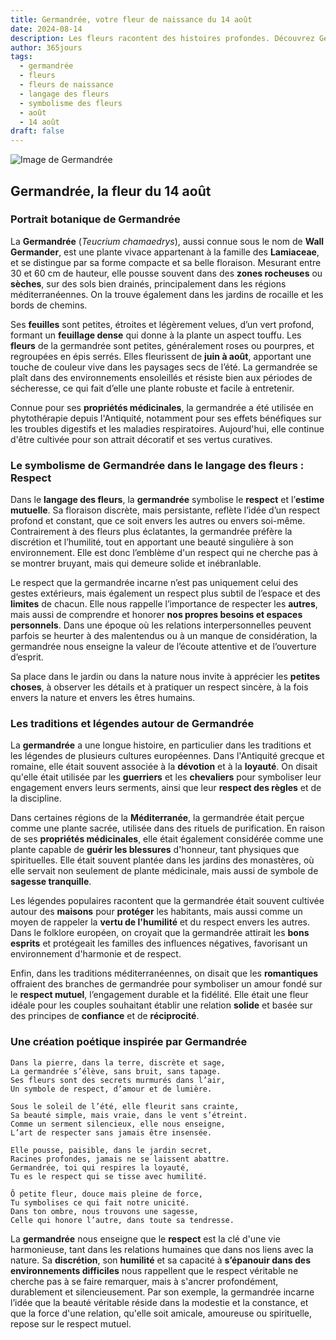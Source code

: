 ```yaml
---
title: Germandrée, votre fleur de naissance du 14 août
date: 2024-08-14
description: Les fleurs racontent des histoires profondes. Découvrez Germandrée, votre fleur de naissance du 14 août, ses symboles et récits fascinants. Plongez dans sa signification et son langage unique dans l'art floral.
author: 365jours
tags:
  - germandrée
  - fleurs
  - fleurs de naissance
  - langage des fleurs
  - symbolisme des fleurs
  - août
  - 14 août
draft: false
---
```


![Image de Germandrée](https://cdn.pixabay.com/photo/2020/08/12/12/16/teucrium-paradise-delight-5482517_640.jpg#center)


## Germandrée, la fleur du 14 août

### Portrait botanique de Germandrée

La **Germandrée** (_Teucrium chamaedrys_), aussi connue sous le nom de **Wall Germander**, est une plante vivace appartenant à la famille des **Lamiaceae**, et se distingue par sa forme compacte et sa belle floraison. Mesurant entre 30 et 60 cm de hauteur, elle pousse souvent dans des **zones rocheuses** ou **sèches**, sur des sols bien drainés, principalement dans les régions méditerranéennes. On la trouve également dans les jardins de rocaille et les bords de chemins.

Ses **feuilles** sont petites, étroites et légèrement velues, d’un vert profond, formant un **feuillage dense** qui donne à la plante un aspect touffu. Les **fleurs** de la germandrée sont petites, généralement roses ou pourpres, et regroupées en épis serrés. Elles fleurissent de **juin à août**, apportant une touche de couleur vive dans les paysages secs de l’été. La germandrée se plaît dans des environnements ensoleillés et résiste bien aux périodes de sécheresse, ce qui fait d’elle une plante robuste et facile à entretenir.

Connue pour ses **propriétés médicinales**, la germandrée a été utilisée en phytothérapie depuis l'Antiquité, notamment pour ses effets bénéfiques sur les troubles digestifs et les maladies respiratoires. Aujourd'hui, elle continue d'être cultivée pour son attrait décoratif et ses vertus curatives.

### Le symbolisme de Germandrée dans le langage des fleurs : Respect

Dans le **langage des fleurs**, la **germandrée** symbolise le **respect** et l’**estime mutuelle**. Sa floraison discrète, mais persistante, reflète l’idée d’un respect profond et constant, que ce soit envers les autres ou envers soi-même. Contrairement à des fleurs plus éclatantes, la germandrée préfère la discrétion et l’humilité, tout en apportant une beauté singulière à son environnement. Elle est donc l’emblème d'un respect qui ne cherche pas à se montrer bruyant, mais qui demeure solide et inébranlable.

Le respect que la germandrée incarne n’est pas uniquement celui des gestes extérieurs, mais également un respect plus subtil de l’espace et des **limites** de chacun. Elle nous rappelle l’importance de respecter les **autres**, mais aussi de comprendre et honorer **nos propres besoins et espaces personnels**. Dans une époque où les relations interpersonnelles peuvent parfois se heurter à des malentendus ou à un manque de considération, la germandrée nous enseigne la valeur de l’écoute attentive et de l’ouverture d’esprit.

Sa place dans le jardin ou dans la nature nous invite à apprécier les **petites choses**, à observer les détails et à pratiquer un respect sincère, à la fois envers la nature et envers les êtres humains.

### Les traditions et légendes autour de Germandrée

La **germandrée** a une longue histoire, en particulier dans les traditions et les légendes de plusieurs cultures européennes. Dans l'Antiquité grecque et romaine, elle était souvent associée à la **dévotion** et à la **loyauté**. On disait qu'elle était utilisée par les **guerriers** et les **chevaliers** pour symboliser leur engagement envers leurs serments, ainsi que leur **respect des règles** et de la discipline.

Dans certaines régions de la **Méditerranée**, la germandrée était perçue comme une plante sacrée, utilisée dans des rituels de purification. En raison de ses **propriétés médicinales**, elle était également considérée comme une plante capable de **guérir les blessures** d'honneur, tant physiques que spirituelles. Elle était souvent plantée dans les jardins des monastères, où elle servait non seulement de plante médicinale, mais aussi de symbole de **sagesse tranquille**.

Les légendes populaires racontent que la germandrée était souvent cultivée autour des **maisons** pour **protéger** les habitants, mais aussi comme un moyen de rappeler la **vertu de l'humilité** et du respect envers les autres. Dans le folklore européen, on croyait que la germandrée attirait les **bons esprits** et protégeait les familles des influences négatives, favorisant un environnement d'harmonie et de respect.

Enfin, dans les traditions méditerranéennes, on disait que les **romantiques** offraient des branches de germandrée pour symboliser un amour fondé sur le **respect mutuel**, l’engagement durable et la fidélité. Elle était une fleur idéale pour les couples souhaitant établir une relation **solide** et basée sur des principes de **confiance** et de **réciprocité**.

### Une création poétique inspirée par Germandrée

```
Dans la pierre, dans la terre, discrète et sage,
La germandrée s’élève, sans bruit, sans tapage.
Ses fleurs sont des secrets murmurés dans l’air,
Un symbole de respect, d’amour et de lumière.

Sous le soleil de l’été, elle fleurit sans crainte,
Sa beauté simple, mais vraie, dans le vent s’étreint.
Comme un serment silencieux, elle nous enseigne,
L’art de respecter sans jamais être insensée.

Elle pousse, paisible, dans le jardin secret,
Racines profondes, jamais ne se laissent abattre.
Germandrée, toi qui respires la loyauté,
Tu es le respect qui se tisse avec humilité.

Ô petite fleur, douce mais pleine de force,
Tu symbolises ce qui fait notre unicité.
Dans ton ombre, nous trouvons une sagesse,
Celle qui honore l’autre, dans toute sa tendresse.
```

La **germandrée** nous enseigne que le **respect** est la clé d'une vie harmonieuse, tant dans les relations humaines que dans nos liens avec la nature. Sa **discrétion**, son **humilité** et sa capacité à **s’épanouir dans des environnements difficiles** nous rappellent que le respect véritable ne cherche pas à se faire remarquer, mais à s'ancrer profondément, durablement et silencieusement. Par son exemple, la germandrée incarne l’idée que la beauté véritable réside dans la modestie et la constance, et que la force d'une relation, qu'elle soit amicale, amoureuse ou spirituelle, repose sur le respect mutuel.
